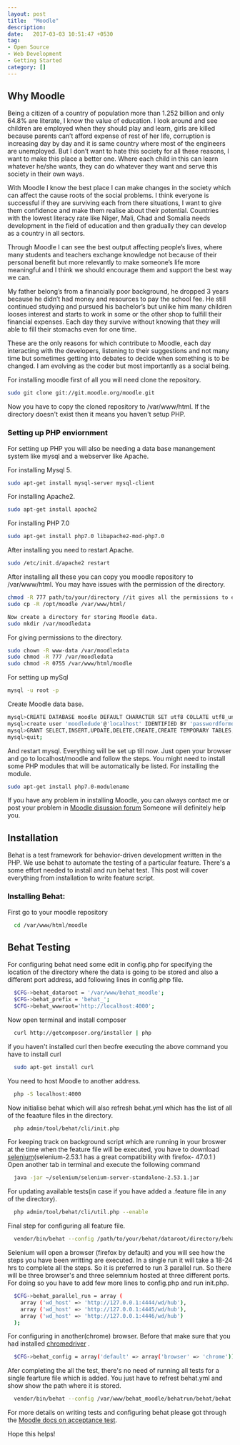 ```yaml
---
layout: post
title:  "Moodle"
description:
date:   2017-03-03 10:51:47 +0530
tag:
- Open Source
- Web Development
- Getting Started
category: []
---
```

## Why Moodle

Being a citizen of a country of population more than 1.252 billion and only 64.8% are literate, I know the value of education. I look around and see children are employed when they should play and learn, girls are killed because parents can’t afford expense of rest of her life, corruption is increasing day by day and it is same country where most of the engineers are unemployed. But I don’t want to hate this society for all these reasons, I want to make this place a better one. Where each child in this can learn whatever he/she wants, they can do whatever they want and serve this society in their own ways.

With Moodle I know the best place I can make changes in the society which can affect the cause roots of the social problems. I think everyone is successful if they are surviving each from there situations, I want to give them confidence and make them realise about their potential. Countries with the lowest literacy rate like Niger, Mali, Chad and Somalia needs development in the field of education and then gradually they can develop as a country in all sectors.

Through Moodle I can see the best output affecting people’s lives, where many students and teachers exchange knowledge not because of their personal benefit but more relevantly to make someone’s life more meaningful and I think we should encourage them and support the best way we can.

My father belong’s from a financially poor background, he dropped 3 years because he didn’t had money and resources to pay the school fee. He still continued studying and pursued his bachelor’s but unlike him many children looses interest and starts to work in some or the other shop to fulfill their financial expenses. Each day they survive without knowing that they will able to fill their stomachs even for one time.

These are the only reasons for which contribute to Moodle, each day interacting with the developers, listening to their suggestions and not many time but sometimes getting into debates to decide when something is to be changed. I am evolving as the coder but most importantly as a social being.

For installing moodle first of all you will need clone the repository.
```sh
sudo git clone git://git.moodle.org/moodle.git
```
Now you have to copy the cloned repository to /var/www/html. If the directory doesn't exist then it means
you haven't setup PHP.

### <span style="color:black"> Setting up PHP enviornment</span>

For setting up PHP you will also be needing a data base manangement system like mysql and a webserver like
Apache.

For installing Mysql 5.
```sh
sudo apt-get install mysql-server mysql-client
```
For installing Apache2.
```sh
sudo apt-get install apache2
```
For installing PHP 7.0
```sh
sudo apt-get install php7.0 libapache2-mod-php7.0
```
After installing you need to restart Apache.
```sh
sudo /etc/init.d/apache2 restart
```
After installing all these you can copy you moodle repository to /var/www/html. You may have issues with the
permission of the directory.
```sh
chmod -R 777 path/to/your/directory //it gives all the permissions to edit the directory
sudo cp -R /opt/moodle /var/www/html/
```
```sh
Now create a directory for storing Moodle data.
sudo mkdir /var/moodledata
```
For giving permissions to the directory.
```sh
sudo chown -R www-data /var/moodledata
sudo chmod -R 777 /var/moodledata
sudo chmod -R 0755 /var/www/html/moodle
```
For setting up mySql
```sh
mysql -u root -p
```
Create Moodle data base.
```sh
mysql>CREATE DATABASE moodle DEFAULT CHARACTER SET utf8 COLLATE utf8_unicode_ci;
mysql>create user 'moodledude'@'localhost' IDENTIFIED BY 'passwordformoodledude';
mysql>GRANT SELECT,INSERT,UPDATE,DELETE,CREATE,CREATE TEMPORARY TABLES,DROP,INDEX,ALTER ON moodle.* TO moodledude@localhost IDENTIFIED BY 'passwordformoodledude';
mysql>quit;
```
And restart mysql.
Everything will be set up till now. Just open your browser and go to localhost/moodle and follow the steps.
You might need to install some PHP modules that will be automatically be listed.
For installing the module.
```sh
sudo apt-get install php7.0-modulename
```
If you have any problem in installing Moodle, you can always contact me or post your problem in [Moodle
disussion forum](https://moodle.org/mod/forum/view.php?id=28) Someone will definitely help you.

## Installation

Behat is a test framework for behavior-driven development written in the PHP. We use behat to automate
the testing of a particular feature. There's a some effort needed to install and run behat test. This
post will cover everything from installation to write feature script.

### <span style="color:black"> Installing Behat:</span>

First go to your moodle repository
```sh
  cd /var/www/html/moodle
```

## Behat Testing

For configuring behat need some edit in config.php for specifying the location of the directory where the data is going to be stored
and also a different port address, add following lines in config.php file.
```sh
  $CFG->behat_dataroot = '/var/www/behat_moodle';
  $CFG->behat_prefix = 'behat_';
  $CFG->behat_wwwroot='http://localhost:4000';
```
Now open terminal and install composer
```sh
  curl http://getcomposer.org/installer | php
```
if you haven't installed curl then beofre executing the above command you have to install curl
```sh
  sudo apt-get install curl
```
You need to host Moodle to another address.
```sh
  php -S localhost:4000
```
Now initialise behat which will also refresh behat.yml which has the list of all of the feaature files in
the directory.
```sh
  php admin/tool/behat/cli/init.php
```
For keeping track on background script which are running in your broswer at the time when the feature file
will be executed, you have to download [selenium](https://jar-download.com/explore-java-source-code.php?a=selenium-server&g=org.seleniumhq.selenium&v=2.53.1&downloadable=1/)(selenium-2.53.1 has a great compatibility with firefox- 47.0.1 )
Open another tab in terminal and execute the following command
```sh
  java -jar ~/selenium/selenium-server-standalone-2.53.1.jar
```
For updating available tests(in case if you have added a .feature file in any of the directory).
```sh
  php admin/tool/behat/cli/util.php --enable
```
Final step for configuring all feature file.
```sh
  vendor/bin/behat --config /path/to/your/behat/dataroot/directory/behatrun/behat/behat.yml
```
Selenium will open a browser (firefox by default) and you will see how the steps you have been writting are
executed.
In a single run it will take a 18-24 hrs to complete all the steps. So it is preferred to run 3 parallel
run. So there will be three browser's and three selemnium hosted at three different ports. For doing so you
have to add few more lines to config.php and run init.php.
```sh
  $CFG->behat_parallel_run = array (
    array ('wd_host' => 'http://127.0.0.1:4444/wd/hub'),
    array ('wd_host' => 'http://127.0.0.1:4445/wd/hub'),
    array ('wd_host' => 'http://127.0.0.1:4446/wd/hub')
  );
```
For configuring in another(chrome) browser. Before that make sure that you had installed
[chromedriver](https://sites.google.com/a/chromium.org/chromedriver/downloads) .
```sh
  $CFG->behat_config = array('default' => array('browser' => 'chrome'));
```
Afer completing the all the test, there's no need of running all tests for a single fearture file which is
added. You just have to refrest behat.yml and show show the path where it is stored.
```sh
  vendor/bin/behat --config /var/www/behat_moodle/behatrun/behat/behat.yml /path/to/your/file.feature
```
For more details on writing tests and configuring behat please got through the [Moodle docs on acceptance test](https://docs.moodle.org/dev/Acceptance_testing#Installation).

Hope this helps!

